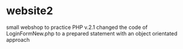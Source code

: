 # website2
small webshop to practice PHP
v.2.1 changed the code of LoginFormNew.php to a prepared statement with an object orientated approach 
